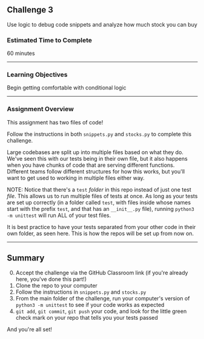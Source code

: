 ## Challenge 3

Use logic to debug code snippets and analyze how much stock you can buy

### Estimated Time to Complete

60 minutes

---

### Learning Objectives

Begin getting comfortable with conditional logic

---

### Assignment Overview

This assignment has two files of code! 

Follow the instructions in both `snippets.py` and `stocks.py` to complete this challenge. 

Large codebases are split up into multiple files based on what they do. We've seen this with our tests being in their own file, but it also happens when you have chunks of code that are serving different functions. Different teams follow different structures for how this works, but you'll want to get used to working in multiple files either way.

NOTE: Notice that there's a `test` _folder_ in this repo instead of just one test _file_. This allows us to run multiple files of tests at once. As long as your tests are set up correctly (in a folder called `test`, with files inside whose names start with the prefix `test`, and that has an `__init__.py` file), running `python3 -m unittest` will run ALL of your test files.

It is best practice to have your tests separated from your other code in their own folder, as seen here. This is how the repos will be set up from now on. 

---

## Summary

0. Accept the challenge via the GitHub Classroom link (if you're already here, you've done this part!)
1. Clone the repo to your computer
2. Follow the instructions in `snippets.py` and `stocks.py`
3. From the main folder of the challenge, run your computer's version of `python3 -m unittest` to see if your code works as expected
4. `git add`, `git commit`, `git push` your code, and look for the little green check mark on your repo that tells you your tests passed

And you're all set!

